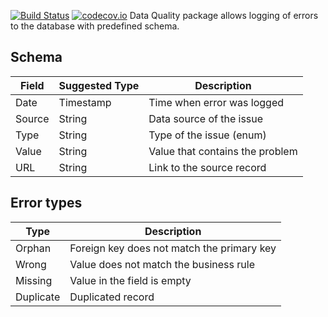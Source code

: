 [![Build Status](https://travis-ci.org/byapparov/rdqa.svg?branch=master)](https://travis-ci.org/byapparov/rdqa)
[![codecov.io](https://codecov.io/github/byapparov/rdqa/coverage.svg?branch=master)](https://codecov.io/github/byapparov/rdqa?branch=master)
Data Quality package allows logging of errors to the database with predefined schema.


## Schema

Field | Suggested Type | Description
------------ | ------------- | -------------
Date | Timestamp | Time when error was logged
Source | String | Data source of the issue
Type | String | Type of the issue (enum)
Value | String | Value that contains the problem
URL | String | Link to the source record


## Error types

Type | Description
------ | ----------
Orphan | Foreign key does not match the primary key
Wrong | Value does not match the business rule
Missing | Value in the field is empty
Duplicate | Duplicated record
